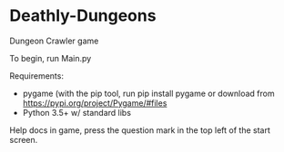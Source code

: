 # Deathly-Dungeons
Dungeon Crawler game

To begin, run Main.py

Requirements:
- pygame (with the pip tool, run pip install pygame or download from https://pypi.org/project/Pygame/#files
- Python 3.5+ w/ standard libs

Help docs in game, press the question mark in the top left of the start screen.

